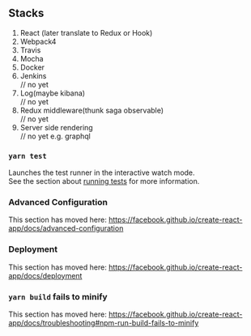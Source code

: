 ## Stacks

1. React (later translate to Redux or Hook)<br />
2. Webpack4<br />
3. Travis<br />
4. Mocha<br />
5. Docker<br />
6. Jenkins<br /> // no yet
7. Log(maybe kibana)<br /> // no yet
8. Redux middleware(thunk saga observable)<br /> // no yet
9. Server side rendering<br /> // no yet
e.g. graphql

### `yarn test`

Launches the test runner in the interactive watch mode.<br />
See the section about [running tests](https://facebook.github.io/create-react-app/docs/running-tests) for more information.

### Advanced Configuration

This section has moved here: https://facebook.github.io/create-react-app/docs/advanced-configuration

### Deployment

This section has moved here: https://facebook.github.io/create-react-app/docs/deployment

### `yarn build` fails to minify

This section has moved here: https://facebook.github.io/create-react-app/docs/troubleshooting#npm-run-build-fails-to-minify
